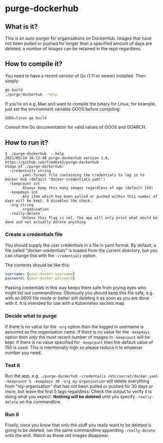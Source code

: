 # purge-dockerhub

## What is it?

This is an auto-purger for organisations on DockerHub.  Images that have not been pulled or pushed for longer than
a specified amount of days are deleted; a number of images can be retained in the repo regardless.

## How to compile it?

You need to have a recent version of Go (1.11 or newer) installed.  Then simply:

```bash
go build
./purge-dockerhub --help
```

If you're on e.g. Mac and want to compile the binary for Linux, for example, just set the environment variable GOOS before
compiling:

```bash
GOOS=linux go build
```

Consult the Go documentation for valid values of GOOS and GOARCH.

## How to run it?

```
$ ./purge-dockerhub  --help
2021/05/24 16:13:48 purge-dockerhub version 1.0, https://github.com/fredex42/purge-dockerhub
Usage of ./purge-dockerhub:
  -credentails string
    	yaml-format file containing the credentials to log in to Docker Hub (default "docker-credentials.yaml")
  -keepcount int
    	Always keep this many images regardless of age (default 150)
  -keepdays int
    	Any item which has been pulled or pushed within this number of days will be kept. 0 disables the check.
  -org string
    	organisation
  -really-delete
    	Unless this flag is set, the app will only print what would be done and not actually delete anything
```

### Create a credentials file

You should supply the user credentials in a file in yaml format.  By default, a file called "docker-credentials" is
loaded from the current directory, but you can change this with the `-credentials` option.

The contents should be like this:
```yaml
username: {your-docker-username}
password: {your-docker-password}
```

Passing credentials in this way keeps them safe from prying eyes who might list out commandlines.  Obviously you
should keep this file safe, e.g. with an 0600 file mode or better still deleting it as soon as you are done with it.
It is intended for use with a Kubernetes secrets map.

### Decide what to purge

If there is no value for the `-org` option then the logged in username is assumed as the organisation name.
If there is no value for the `-keepdays` option then _only_ the most recent number of images in `-keepcount` will be kept.
If there is no value specified for `-keepcount` then the default value of 150 is used.  This is intentionally high so
please reduce it to whatever number you need.

### Test it

Run the app, e.g. `./purge-dockerhub -credentails /etc/secret/docker.yaml -keepcount 5 -keepdays 30 -org my-organisation` 
will delete everything from "my-organisation" that has not been pulled or pushed for 30 days or more, but leave the first
5 tags regardless.
Check the output to verify it is doing what you expect.  **Nothing will be deleted** until you specify `-really-delete` on
the commandline.

### Run it

Finally, once you _know_ that only the stuff you really want to be deleted is going to be deleted, run the same commandline
appending `-really-delete` onto the end.  Watch as those old images disappear.